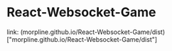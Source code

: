 # React-Websocket-Game

link: (morpline.github.io/React-Websocket-Game/dist)["morpline.github.io/React-Websocket-Game/dist"]
